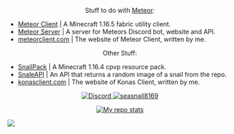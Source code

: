 <p align="center">
  Stuff to do with <a href="https://github.com/MeteorDevelopment">Meteor</a>: <br>
  <ul>
    <li><a href="https://github.com/MeteorDevelopment/meteor-client">Meteor Client</a> | A Minecraft 1.16.5 fabric utility client.</li>
    <li><a href="https://github.com/MeteorDevelopment/meteor-server">Meteor Server</a> | A server for Meteors Discord bot, website and API.</li>
    <li><a href="https://meteorclient.com">meteorclient.com</a> | The website of Meteor Client, written by me.</li>
  </ul>
</p>

<p align="center">
  Other Stuff:<br>
  <ul>
    <li><a href="https://github.com/seasnail8169/SnailPack">SnailPack</a> | A Minecraft 1.16.4 cpvp resource pack.</li>
    <li><a href="https://github.com/seasnail8169/seasnail8169">SnaleAPI</a> | An API that returns a random image of a snail from the repo.</li>
        <li><a href="https://konasclient.com">konasclient.com</a> | The website of Konas Client, written by me.</li>
  </ul>
</p>

<p align="center">
  <a href="https://discord.com/invite/Pta3APY"><img alt="Discord" src="https://img.shields.io/badge/Discord-seasnail's shell-blue?style=flat-square&logo=discord"/>
   <img src="https://komarev.com/ghpvc/?username=seasnail8169" alt="seasnail8169"/>
</p>

<p align="center">
<img alt="My repo stats" src="https://github-readme-stats.vercel.app/api?username=seasnail8169&show_icons=true&theme=radical">
</p>

![](https://hit.yhype.me/github/profile?user_id=17166139)

